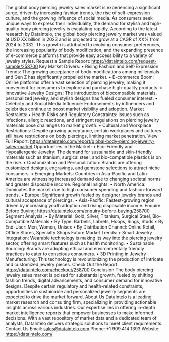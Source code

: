 The global body piercing jewelry sales market is experiencing a significant surge, driven by increasing fashion trends, the rise of self-expression culture, and the growing influence of social media. As consumers seek unique ways to express their individuality, the demand for stylish and high-quality body piercing jewelry is escalating rapidly.
According to the latest research by DataIntelo, the global body piercing jewelry market was valued at USD XX billion in 2023 and is projected to grow at a CAGR of XX% from 2024 to 2032. This growth is attributed to evolving consumer preferences, the increasing popularity of body modification, and the expanding presence of e-commerce platforms that provide easy accessibility to a variety of jewelry styles.
Request a Sample Report: https://dataintelo.com/request-sample/258700
Key Market Drivers:
•	Rising Fashion and Self-Expression Trends: The growing acceptance of body modifications among millennials and Gen Z has significantly propelled the market.
•	E-commerce Boom: Online platforms offer a vast selection of piercing jewelry, making it convenient for consumers to explore and purchase high-quality products.
•	Innovative Jewelry Designs: The introduction of biocompatible materials, personalized jewelry, and stylish designs has fueled consumer interest.
•	Celebrity and Social Media Influence: Endorsements by influencers and celebrities continue to boost market visibility and adoption.
Market Restraints:
•	Health Risks and Regulatory Constraints: Issues such as infections, allergic reactions, and stringent regulations on piercing jewelry materials pose challenges to market growth.
•	Cultural and Workplace Restrictions: Despite growing acceptance, certain workplaces and cultures still have restrictions on body piercings, limiting market penetration.
View Full Report: https://dataintelo.com/report/global-body-piercing-jewelry-sales-market
Opportunities in the Market:
•	Eco-Friendly and Hypoallergenic Jewelry: The demand for sustainable and skin-friendly materials such as titanium, surgical steel, and bio-compatible plastics is on the rise.
•	Customization and Personalization: Brands are offering customized designs, engravings, and gemstone selections to attract niche consumers.
•	Emerging Markets: Countries in Asia-Pacific and Latin America are witnessing increased demand due to changing societal norms and greater disposable income.
Regional Insights:
•	North America: Dominates the market due to high consumer spending and fashion-forward trends.
•	Europe: Significant growth fueled by designer jewelry brands and cultural acceptance of piercings.
•	Asia-Pacific: Fastest-growing region driven by increasing youth adoption and rising disposable income.
Enquire Before Buying: https://dataintelo.com/enquiry-before-buying/258700
Segment Analysis:
•	By Material: Gold, Silver, Titanium, Surgical Steel, Bio-Compatible Materials
•	By Type: Barbells, Labrets, Hoops, Rings, Studs
•	By End-User: Men, Women, Unisex
•	By Distribution Channel: Online Retail, Offline Stores, Specialty Shops
Future Market Trends:
•	Smart Jewelry Integration: Wearable technology is making its way into the piercing jewelry sector, offering smart features such as health monitoring.
•	Sustainable Sourcing: Brands are adopting ethical and environmentally friendly practices to cater to conscious consumers.
•	3D Printing in Jewelry Manufacturing: This technology is revolutionizing the production of intricate and customized jewelry pieces.
Check Out the Report: https://dataintelo.com/checkout/258700
Conclusion
The body piercing jewelry sales market is poised for substantial growth, fueled by shifting fashion trends, digital advancements, and consumer demand for innovative designs. Despite certain regulatory and health-related constraints, opportunities in sustainable and personalized jewelry segments are expected to drive the market forward.
About Us
DataIntelo is a leading market research and consulting firm, specializing in providing actionable insights across various industries. Our expertise lies in offering in-depth market intelligence reports that empower businesses to make informed decisions. With a vast repository of market data and a dedicated team of analysts, DataIntelo delivers strategic solutions to meet client requirements.
Contact Us
Email: sales@dataintelo.com
Phone: +1 909 414 1393
Website: https://dataintelo.com/
